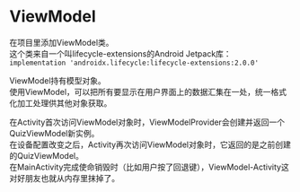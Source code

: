 # ViewModel

在项目里添加ViewModel类。  
这个类来自一个叫lifecycle-extensions的Android Jetpack库：  
`implementation 'androidx.lifecycle:lifecycle-extensions:2.0.0'`  

ViewModel持有模型对象。  
使用ViewModel，可以把所有要显示在用户界面上的数据汇集在一处，统一格式化加工处理供其他对象获取。

在Activity首次访问ViewModel对象时，ViewModelProvider会创建并返回一个QuizViewModel新实例。  
在设备配置改变之后，Activity再次访问ViewModel对象时，它返回的是之前创建的QuizViewModel。  
在MainActivity完成使命销毁时（比如用户按了回退键），ViewModel-Activity这对好朋友也就从内存里抹掉了。
